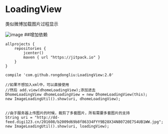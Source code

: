# LoadingView
类似微博加载图片过程显示

![image](https://github.com/rongdongliu/LoadingView/blob/master/img/sample.gif)
##增加依赖
```
allprojects {
    repositories {
        jcenter()
        maven { url "https://jitpack.io" }
    }
}

```


```
compile 'com.github.rongdongliu:LoadingView:2.0'
```


```
//如果不想加入xml中，可以直接使用
//然后 add.view(dhomeLoadingView);添加进去
DhomeLoadingView dhomeLoadingView = new DhomeLoadingView(this);
new ImageLoadingUtil().show(uri, dhomeLoadingView);


//由于服务器上传图片的时候，裁剪了多套图片，所有需要多套图片的支持
String uri = "http://dd-feed.digi123.cn/201608/b2009d69b8f86334FYY9B28X34N80720E7S4UB1WW.jpg";
new ImageLoadingUtil().show(uri, loadingView);
```


